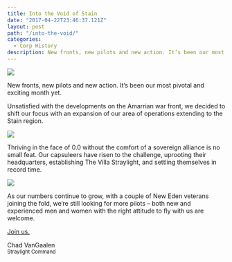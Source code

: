 ```yaml
---
title: Into the Void of Stain
date: "2017-04-22T23:46:37.121Z"
layout: post
path: "/into-the-void/"
categories:
  - Corp History
description: New fronts, new pilots and new action. It’s been our most pivotal and exciting month yet.
---
```


![](../img/2017.04.17.13.47.37-1024x576.png)

New fronts, new pilots and new action. It’s been our most pivotal and exciting month yet.

<!--more-->

Unsatisfied with the developments on the Amarrian war front, we decided to shift our focus with an expansion of our area of operations extending to the Stain region.

![](../img/2017.04.04.01.45.54-1024x576.png)

Thriving in the face of 0.0 without the comfort of a sovereign alliance is no small feat. Our capsuleers have risen to the challenge, uprooting their headquarters, establishing The Villa Straylight,  and settling themselves in record time.

![](../img/2017.04.17.00.09.46-1024x576.png)

As our numbers continue to grow, with a couple of New Eden veterans joining the fold, we’re still looking for more pilots  – both new and experienced men and women with the right attitude to fly with us are welcome.

[Join us.](/apply)

Chad VanGaalen  
<small class="text-primary">Straylight Command</small>
